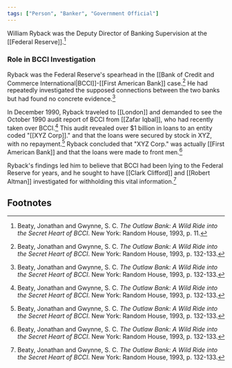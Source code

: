 ```yaml
---
tags: ["Person", "Banker", "Government Official"]
---
```

William Ryback was the Deputy Director of Banking Supervision at the [[Federal Reserve]].[^1]

### Role in BCCI Investigation

Ryback was the Federal Reserve's spearhead in the [[Bank of Credit and Commerce International|BCCI]]-[[First American Bank]] case.[^2] He had repeatedly investigated the supposed connections between the two banks but had found no concrete evidence.[^2]

In December 1990, Ryback traveled to [[London]] and demanded to see the October 1990 audit report of BCCI from [[Zafar Iqbal]], who had recently taken over BCCI.[^2] This audit revealed over $1 billion in loans to an entity coded "[[XYZ Corp]]." and that the loans were secured by stock in XYZ, with no repayment.[^2] Ryback concluded that "XYZ Corp." was actually [[First American Bank]] and that the loans were made to front men.[^2]

Ryback's findings led him to believe that BCCI had been lying to the Federal Reserve for years, and he sought to have [[Clark Clifford]] and [[Robert Altman]] investigated for withholding this vital information.[^2]

## Footnotes

[^1]: Beaty, Jonathan and Gwynne, S. C. *The Outlaw Bank: A Wild Ride into the Secret Heart of BCCI*. New York: Random House, 1993, p. 11.
[^2]: Beaty, Jonathan and Gwynne, S. C. *The Outlaw Bank: A Wild Ride into the Secret Heart of BCCI*. New York: Random House, 1993, p. 132-133.
